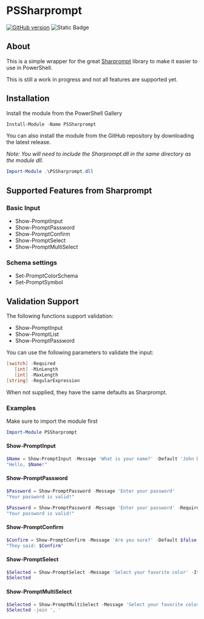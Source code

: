 # PSSharprompt

[![GitHub version](https://badge.fury.io/gh/skint007Labs%2FPSSharprompt.svg)](https://badge.fury.io/gh/skint007Labs%2FPSSharprompt)
![Static Badge](https://img.shields.io/badge/PS-v1.2.0-blue?style=flat&logo=powershell&logoColor=white&link=https%3A%2F%2Fwww.powershellgallery.com%2Fpackages%2FPSSharprompt)

## About
This is a simple wrapper for the great [Sharprompt](https://github.com/shibayan/Sharprompt) library to make it easier to use in PowerShell.

This is still a work in progress and not all features are supported yet.

## Installation
Install the module from the PowerShell Gallery
```powershell
Install-Module -Name PSSharprompt
```

You can also install the module from the GitHub repository by downloading the latest release.

*Note: You will need to include the Sharprompt.dll in the same directory as the module dll.*
```powershell
Import-Module .\PSSharprompt.dll
```

## Supported Features from Sharprompt
### Basic Input

- Show-PromptInput
- Show-PromptPassword
- Show-PromptConfirm
- Show-PromptSelect
- Show-PromptMultiSelect

### Schema settings
- Set-PromptColorSchema
- Set-PromptSymbol

## Validation Support
The following functions support validation:
- Show-PromptInput
- Show-PromptList
- Show-PromptPassword

You can use the following parameters to validate the input:
```powershell
[switch] -Required
   [int] -MinLength
   [int] -MaxLength
[string] -RegularExpression
```

When not supplied, they have the same defaults as Sharprompt.

### Examples

Make sure to import the module first
```powershell
Import-Module PSSharprompt
```

#### Show-PromptInput
```powershell
$Name = Show-PromptInput -Message 'What is your name?' -Default 'John Doe'
"Hello, $Name!"
```

#### Show-PromptPassword
```powershell
$Password = Show-PromptPassword -Message 'Enter your password'
"Your password is valid!"
```

```powershell
$Password = Show-PromptPassword -Message 'Enter your password' -Required -MinLength 8 -MaxLength 16 -RegularExpression '^(?=.*[a-z])(?=.*[A-Z])(?=.*\d)(?=.*[@$!%*?&])[A-Za-z\d@$!%*?&\._\-\(\)]+$'
"Your password is valid!"
```

#### Show-PromptConfirm
```powershell
$Confirm = Show-PromptConfirm -Message 'Are you sure?' -Default $false
"They said: $Confirm"
```

#### Show-PromptSelect
```powershell
$Selected = Show-PromptSelect -Message 'Select your favorite color' -Items 'Red', 'Green', 'Blue'
$Selected
```

#### Show-PromptMultiSelect
```powershell
$Selected = Show-PromptMultiSelect -Message 'Select your favorite colors' -Items 'Red', 'Green', 'Blue'
$Selected -join ', '
```

